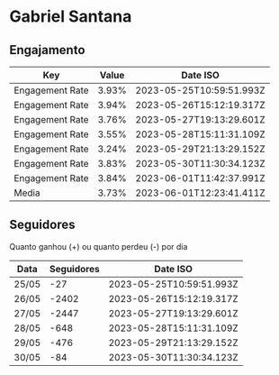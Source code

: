 # Gabriel Santana

## Engajamento

| Key             | Value | Date ISO                 |
| --------------- | ----- | ------------------------ |
| Engagement Rate | 3.93% | 2023-05-25T10:59:51.993Z |
| Engagement Rate | 3.94% | 2023-05-26T15:12:19.317Z |
| Engagement Rate | 3.76% | 2023-05-27T19:13:29.601Z |
| Engagement Rate | 3.55% | 2023-05-28T15:11:31.109Z |
| Engagement Rate | 3.24% | 2023-05-29T21:13:29.152Z |
| Engagement Rate | 3.83% | 2023-05-30T11:30:34.123Z |
| Engagement Rate | 3.84% | 2023-06-01T11:42:37.991Z |
| Media           | 3.73% | 2023-06-01T12:23:41.411Z |

## Seguidores

Quanto ganhou (+) ou quanto perdeu (-) por dia

| Data  | Seguidores | Date ISO                 |
| ----- | ---------- | ------------------------ |
| 25/05 | -27        | 2023-05-25T10:59:51.993Z |
| 26/05 | -2402      | 2023-05-26T15:12:19.317Z |
| 27/05 | -2447      | 2023-05-27T19:13:29.601Z |
| 28/05 | -648       | 2023-05-28T15:11:31.109Z |
| 29/05 | -476       | 2023-05-29T21:13:29.152Z |
| 30/05 | -84        | 2023-05-30T11:30:34.123Z |